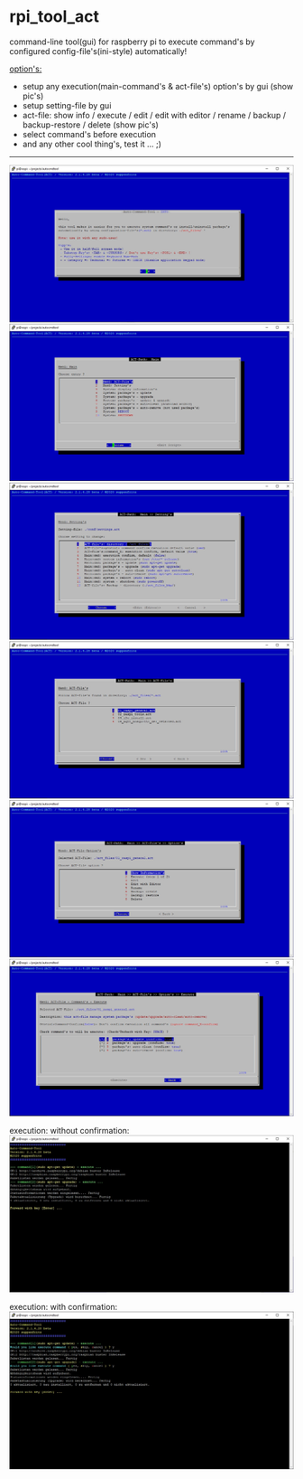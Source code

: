 # rpi_tool_act
command-line tool(gui) for raspberry pi to execute command's by configured config-file's(ini-style) automatically!

<u>option's:</u>
  - setup any execution(main-command's & act-file's) option's by gui (show pic's)
  - setup setting-file by gui
  - act-file: show info / execute / edit / edit with editor / rename / backup / backup-restore / delete (show pic's)
  - select command's before execution
  - and any other cool thing's, test it ... ;)
  
<hr>
<img src="/img/rpi_tool_act_pic01.jpg">
<img src="/img/rpi_tool_act_pic02.jpg">
<img src="/img/rpi_tool_act_pic03.jpg">
<img src="/img/rpi_tool_act_pic04.jpg">
<img src="/img/rpi_tool_act_pic05.jpg">
<img src="/img/rpi_tool_act_pic06.jpg">

execution: without confirmation:
<img src="/img/rpi_tool_act_pic07.jpg">

execution: with confirmation:
<img src="/img/rpi_tool_act_pic08.jpg">
